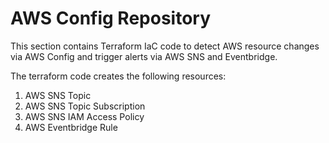 # AWS Config Repository

This section contains Terraform IaC code to detect AWS resource changes via AWS Config and trigger alerts via AWS SNS and Eventbridge.

The terraform code creates the following resources:
1. AWS SNS Topic 
2. AWS SNS Topic Subscription
3. AWS SNS IAM Access Policy
4. AWS Eventbridge Rule
